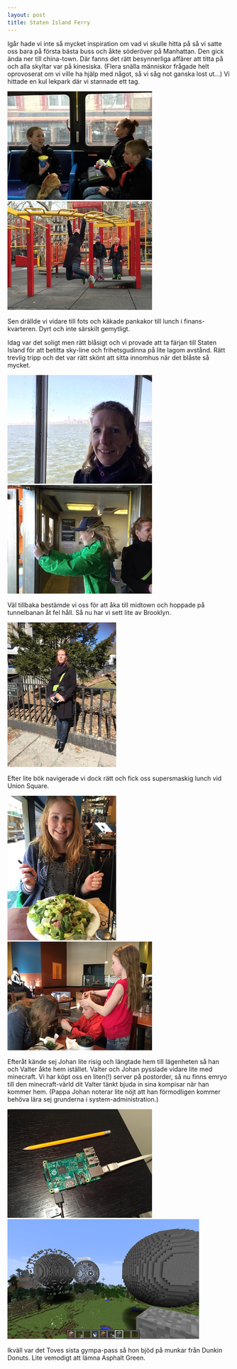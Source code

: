 ```yaml
---
layout: post
title: Staten Island Ferry
---
```


Igår hade vi inte så mycket inspiration om vad vi skulle hitta på så vi satte
oss bara på första bästa buss och åkte söderöver på Manhattan. Den gick ända
ner till china-town. Där fanns det rätt besynnerliga affärer att titta på och
alla skyltar var på kinesiska. (Flera snälla människor frågade helt oprovoserat
om vi ville ha hjälp med något, så vi såg not ganska lost ut...) Vi hittade en
kul lekpark där vi stannade ett tag.

<a href="/images/2015-03-12/IMG_2096.JPG"><img src="/images/2015-03-12/thumbnails/IMG_2096.JPG" /></a>
<a href="/images/2015-03-12/IMG_2104.JPG"><img src="/images/2015-03-12/thumbnails/IMG_2104.JPG" /></a>

Sen drällde vi vidare till fots och käkade pankakor till lunch i
finans-kvarteren. Dyrt och inte särskilt gemytligt.

Idag var det soligt men rätt blåsigt och vi provade att ta färjan till Staten
Island för att betitta sky-line och frihetsgudinna på lite lagom avstånd. Rätt
trevlig tripp och det var rätt skönt att sitta innomhus när det blåste så
mycket.

<a href="/images/2015-03-12/IMG_2119.JPG"><img src="/images/2015-03-12/thumbnails/IMG_2119.JPG" /></a>
<a href="/images/2015-03-12/IMG_2128.JPG"><img src="/images/2015-03-12/thumbnails/IMG_2128.JPG" /></a>

Väl tillbaka bestämde vi oss för att åka till midtown och hoppade på
tunnelbanan åt fel håll. Så nu har vi sett lite av Brooklyn.

<a href="/images/2015-03-12/IMG_2134.JPG"><img src="/images/2015-03-12/thumbnails/IMG_2134.JPG" /></a>

Efter lite bök navigerade vi dock rätt och fick oss supersmaskig lunch vid Union Square.

<a href="/images/2015-03-12/IMG_2139.JPG"><img src="/images/2015-03-12/thumbnails/IMG_2139.JPG" /></a>
<a href="/images/2015-03-12/IMG_2140.JPG"><img src="/images/2015-03-12/thumbnails/IMG_2140.JPG" /></a>

Efteråt kände sej Johan lite risig och längtade hem till lägenheten så han och
Valter åkte hem istället. Valter och Johan pysslade vidare lite med minecraft.
Vi har köpt oss en liten(!) server på postorder, så nu finns emryo till den
minecraft-värld dit Valter tänkt bjuda in sina kompisar när han kommer hem.
(Pappa Johan noterar lite nöjt att han förmodligen kommer behöva lära sej
grunderna i system-administration.)

<a href="/images/2015-03-12/IMG_2160.JPG"><img src="/images/2015-03-12/thumbnails/IMG_2160.JPG" /></a>
<a href="/images/2015-03-12/minecraft.png"><img src="/images/2015-03-12/thumbnails/minecraft.png" /></a>

Ikväll var det Toves sista gympa-pass så hon bjöd på munkar från Dunkin Donuts.
Lite vemodigt att lämna Asphalt Green.
